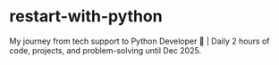 # restart-with-python
My journey from tech support to Python Developer 🚀 | Daily 2 hours of code, projects, and problem-solving until Dec 2025.
